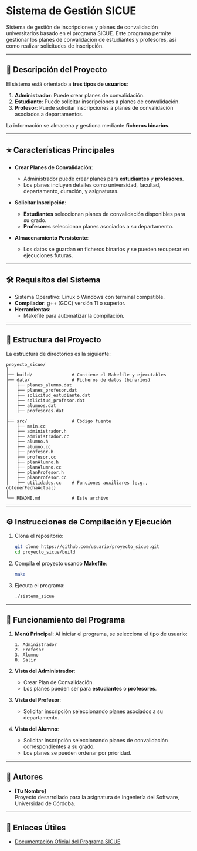 # Sistema de Gestión SICUE

Sistema de gestión de inscripciones y planes de convalidación universitarios basado en el programa SICUE. Este programa permite gestionar los planes de convalidación de estudiantes y profesores, así como realizar solicitudes de inscripción.

---

## 📄 Descripción del Proyecto

El sistema está orientado a **tres tipos de usuarios**:
1. **Administrador**: Puede crear planes de convalidación.
2. **Estudiante**: Puede solicitar inscripciones a planes de convalidación.
3. **Profesor**: Puede solicitar inscripciones a planes de convalidación asociados a departamentos.

La información se almacena y gestiona mediante **ficheros binarios**.

---

## ⭐ Características Principales

- **Crear Planes de Convalidación**:
  - Administrador puede crear planes para **estudiantes** y **profesores**.
  - Los planes incluyen detalles como universidad, facultad, departamento, duración, y asignaturas.

- **Solicitar Inscripción**:
  - **Estudiantes** seleccionan planes de convalidación disponibles para su grado.
  - **Profesores** seleccionan planes asociados a su departamento.

- **Almacenamiento Persistente**:
  - Los datos se guardan en ficheros binarios y se pueden recuperar en ejecuciones futuras.

---

## 🛠 Requisitos del Sistema

- Sistema Operativo: Linux o Windows con terminal compatible.
- **Compilador**: g++ (GCC) versión 11 o superior.
- **Herramientas**: 
  - Makefile para automatizar la compilación.

---

## 💽 Estructura del Proyecto

La estructura de directorios es la siguiente:

```
proyecto_sicue/
│
├── build/               # Contiene el Makefile y ejecutables
├── data/                # Ficheros de datos (binarios)
│   ├── planes_alumno.dat
│   ├── planes_profesor.dat
│   ├── solicitud_estudiante.dat
│   ├── solicitud_profesor.dat
│   ├── alumnos.dat
│   ├── profesores.dat
│
├── src/                 # Código fuente
│   ├── main.cc
│   ├── administrador.h
│   ├── administrador.cc
│   ├── alumno.h
│   ├── alumno.cc
│   ├── profesor.h
│   ├── profesor.cc
│   ├── planAlumno.h
│   ├── planAlumno.cc
│   ├── planProfesor.h
│   ├── planProfesor.cc
│   ├── utilidades.cc    # Funciones auxiliares (e.g., obtenerFechaActual)
│
└── README.md            # Este archivo
```

---

## ⚙️ Instrucciones de Compilación y Ejecución

1. Clona el repositorio:

   ```bash
   git clone https://github.com/usuario/proyecto_sicue.git
   cd proyecto_sicue/build
   ```

2. Compila el proyecto usando **Makefile**:

   ```bash
   make
   ```

3. Ejecuta el programa:

   ```bash
   ./sistema_sicue
   ```

---

## 🚀 Funcionamiento del Programa

1. **Menú Principal**:
   Al iniciar el programa, se selecciona el tipo de usuario:
   ```
   1. Administrador
   2. Profesor
   3. Alumno
   0. Salir
   ```

2. **Vista del Administrador**:
   - Crear Plan de Convalidación.
   - Los planes pueden ser para **estudiantes** o **profesores**.

3. **Vista del Profesor**:
   - Solicitar inscripción seleccionando planes asociados a su departamento.

4. **Vista del Alumno**:
   - Solicitar inscripción seleccionando planes de convalidación correspondientes a su grado.
   - Los planes se pueden ordenar por prioridad.

---

## 👥 Autores

- **[Tu Nombre]**  
  Proyecto desarrollado para la asignatura de Ingeniería del Software, Universidad de Córdoba.

---

## 🔗 Enlaces Útiles

- [Documentación Oficial del Programa SICUE](https://www.sicue.es)
